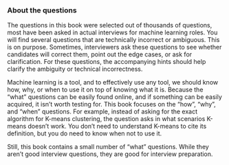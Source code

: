 ### About the questions

The questions in this book were selected out of thousands of questions, most have been asked in actual interviews for machine learning roles. You will find several questions that are technically incorrect or ambiguous. This is on purpose. Sometimes, interviewers ask these questions to see whether candidates will correct them, point out the edge cases, or ask for clarification. For these questions, the accompanying hints should help clarify the ambiguity or technical incorrectness.

Machine learning is a tool, and to effectively use any tool, we should know how, why, or when to use it on top of knowing what it is. Because the “what” questions can be easily found online, and if something can be easily acquired, it isn’t worth testing for. This book focuses on the “how”, “why”, and “when” questions. For example, instead of asking for the exact algorithm for K-means clustering, the question asks in what scenarios K-means doesn’t work. You don’t need to understand K-means to cite its definition, but you do need to know when not to use it.

Still, this book contains a small number of “what” questions. While they aren’t good interview questions, they are good for interview preparation.
